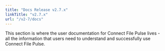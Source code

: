 ```yaml
---
title: "Docs Release v2.7.x"
linkTitle: "v2.7.x"
url: "/v2-7/docs"
---
```

This section is where the user documentation for Connect File Pulse lives - all the information that users need to understand and successfully use Connect File Pulse.
